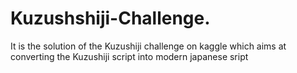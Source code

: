 # Kuzushshiji-Challenge.
It is the solution of the Kuzushiji challenge on kaggle which aims at converting the Kuzushiji script into modern japanese sript
